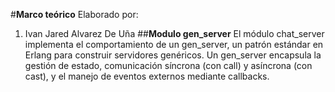 #**Marco teórico**
Elaborado por:
1. Ivan Jared Alvarez De Uña
##**Modulo gen_server**
El módulo chat_server implementa el comportamiento de un gen_server, un patrón estándar en Erlang para construir servidores genéricos. 
Un gen_server encapsula la gestión de estado, comunicación síncrona (con call) y asíncrona (con cast), y el manejo de eventos externos mediante callbacks.
